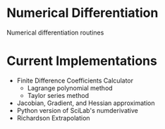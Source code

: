 # Numerical Differentiation
Numerical differentiation routines


# Current Implementations
- Finite Difference Coefficients Calculator
  - Lagrange polynomial method
  - Taylor series method
- Jacobian, Gradient, and Hessian approximation
- Python version of SciLab's numderivative
- Richardson Extrapolation
